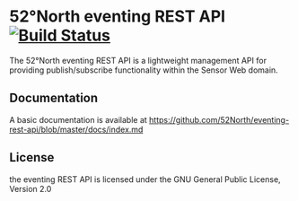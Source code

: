 # 52°North eventing REST API [![Build Status](https://travis-ci.org/52North/eventing-rest-api.svg)](https://travis-ci.org/52North/eventing-rest-api)

The 52°North eventing REST API is a lightweight management API for
providing publish/subscribe functionality within the Sensor Web domain.

## Documentation

A basic documentation is available at https://github.com/52North/eventing-rest-api/blob/master/docs/index.md

## License

the eventing REST API is licensed under the GNU General Public License,
Version 2.0
